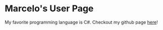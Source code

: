 # Marcelo's User Page
My favorite programming language is C#.
Checkout my github page [here](https://www.marceloshen.dev/CSE110Lab/)!